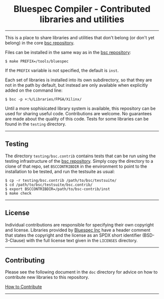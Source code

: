 <div class="title-block" style="text-align: center;" align="center">

# Bluespec Compiler - Contributed libraries and utilities

---

</div>

This is a place to share libraries and utilities that don't belong
(or don't yet belong) in the core [bsc repository].

Files can be installed in the same way as in the [bsc repository]:

    $ make PREFIX=/tools/bluespec

If the `PREFIX` variable is not specified, the default is `inst`.

Each set of libraries is installed into its own subdirectory, so that
they are not in the path by default, but instead are only available
when explicitly added on the command line:

    $ bsc -p +:%/Libraries/FPGA/Xilinx/

Until a more sophisicated library system is available, this repository
can be used for sharing useful code.  Contributions are welcome.
No guarantees are made about the quality of this code.
Tests for some libraries can be found in the `testing` directory.

---

## Testing

The directory `testing/bsc.contrib` contains tests that can be run
using the testing infrastructure of the [bsc repository].
Simply copy the directory to a clone of that repo, set
`BSCCONTRIBDIR` in the environment to point to the installation
to be tested, and run the testsuite as usual:

    $ cp -r testing/bsc.contrib /path/to/bsc/testsuite/
    $ cd /path/to/bsc/testsuite/bsc.contrib/
    $ export BSCCONTRIBDIR=/path/to/bsc-contrib/inst
    $ make check


[bsc repository]: https://github.com/B-Lang-org/bsc
[bsc-testsuite]: https://github.com/B-Lang-org/bsc-testsuite
[Bluespec Inc]: https://bluespec.com

---

## License

Individual contributions are responsible for specifying their own
copyright and license.  Libraries provided by [Bluespec Inc] have a
header comment that states the copyright and the license as an SPDX
short identifier (BSD-3-Clause) with the full license text given in
the `LICENSES` directory.

---

## Contributing

Please see the following document in the `doc` directory for advice on
how to contribute new libraries to this repository.

[How to Contribute](doc/How_to_Contribute.adoc)

---
